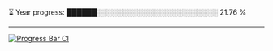 
⏳ Year progress: ██████░░░░░░░░░░░░░░░░░░░░░░░░ 21.76 %

---

[![Progress Bar CI](https://github.com/thatoranzhevyy/thatoranzhevyy/actions/workflows/node.js.yml/badge.svg)](https://github.com/thatoranzhevyy/thatoranzhevyy/actions/workflows/node.js.yml)

